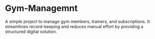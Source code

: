 # Gym-Managemnt
A simple project to manage gym members, trainers, and subscriptions. It streamlines record-keeping and reduces manual effort by providing a structured digital solution.
